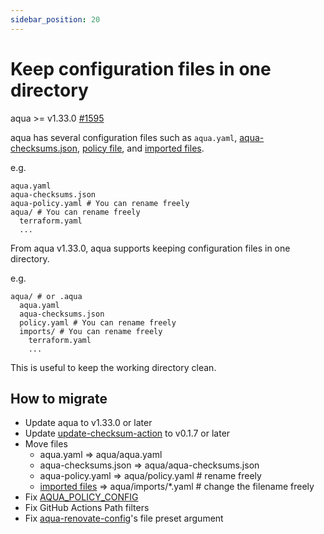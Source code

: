 ```yaml
---
sidebar_position: 20
---
```


# Keep configuration files in one directory

aqua >= v1.33.0 [#1595](https://github.com/aquaproj/aqua/issues/1595)

aqua has several configuration files such as `aqua.yaml`, [aqua-checksums.json](checksum.md), [policy file](policy-as-code.md), and [imported files](split-config.md).

e.g.

```
aqua.yaml
aqua-checksums.json
aqua-policy.yaml # You can rename freely
aqua/ # You can rename freely
  terraform.yaml
  ...
```

From aqua v1.33.0, aqua supports keeping configuration files in one directory.

e.g.

```
aqua/ # or .aqua
  aqua.yaml
  aqua-checksums.json
  policy.yaml # You can rename freely
  imports/ # You can rename freely
    terraform.yaml
    ...
```

This is useful to keep the working directory clean.

## How to migrate

- Update aqua to v1.33.0 or later
- Update [update-checksum-action](https://github.com/aquaproj/update-checksum-action) to v0.1.7 or later
- Move files
  - aqua.yaml => aqua/aqua.yaml
  - aqua-checksums.json => aqua/aqua-checksums.json
  - aqua-policy.yaml => aqua/policy.yaml # rename freely
  - [imported files](split-config.md) => aqua/imports/*.yaml # change the filename freely
- Fix [AQUA_POLICY_CONFIG](policy-as-code.md)
- Fix GitHub Actions Path filters
- Fix [aqua-renovate-config](https://github.com/aquaproj/aqua-renovate-config)'s file preset argument
